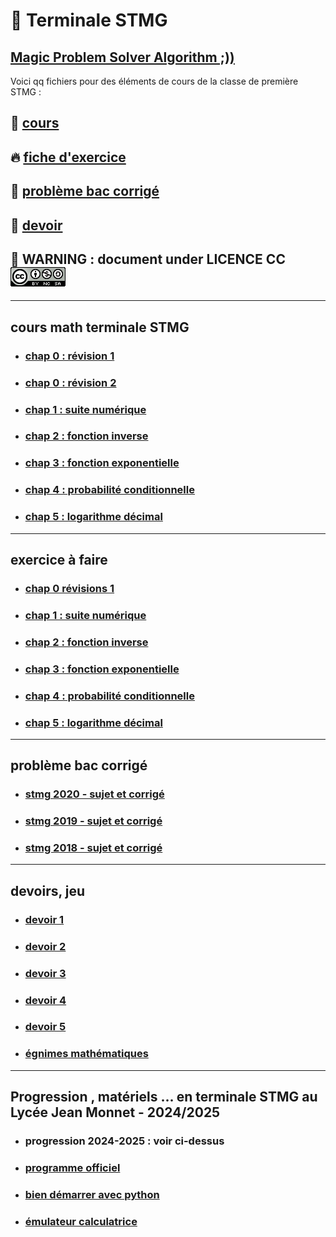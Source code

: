 # :santa: Terminale STMG

[Magic Problem Solver Algorithm ;))](https://proftomcrick.com/2011/04/26/feynman-problem-solving-algorithm/)
---------------------------------------------------------------------------------------------------------------------------

Voici qq fichiers pour des éléments de cours de la classe de première STMG :

## 🌈 [cours](#cours)

## 🔥 [fiche d'exercice](#exercice)

## 🚀 [problème bac corrigé](#bac)

## 👋 [devoir](#devoir)

## 🔐 WARNING : document under LICENCE CC ![Licence CC](https://github.com/Math13Net/NSI-premiere/blob/master/licence%20CC.png)


-----------------------------------------------------------------------------------------------------------------------------
## <a name="cours"></a> cours math terminale STMG
* ### [chap 0 : révision 1](https://www.mathsmessciences.com/_files/ugd/d749e9_7c191dd626e8468998f80adb0cf17b1d.pdf)
* ### [chap 0 : révision 2](https://github.com/Math13Net/terminale_STMG/blob/main/R%C3%A9visions%201%20-%20TSTMG.pdf)
* ### [chap 1 : suite numérique](https://www.mathsmessciences.com/_files/ugd/d749e9_503dc14cbc46407889beb1475efc9f2d.pdf)
* ### [chap 2 : fonction inverse](https://www.mathsmessciences.com/_files/ugd/d749e9_a9fbb0643a8a4c51b1ddda986d73f12b.pdf)
* ### [chap 3 : fonction exponentielle](https://www.mathsmessciences.com/_files/ugd/d749e9_0b8f9cda6b2a43dab33ed43f711804c2.pdf)
* ### [chap 4 : probabilité conditionnelle](https://www.mathsmessciences.com/_files/ugd/d749e9_33d5582cf0804e4fb83b10867e6c0d86.pdf)
* ### [chap 5 : logarithme décimal](https://www.mathsmessciences.com/_files/ugd/d749e9_ce6c3105c04e464bb14aa2228bac44d1.pdf)


-----------------------------------------------------------------------------------------------------------------------------
## <a name="exercice"></a> exercice à faire
* ### [chap 0 révisions 1](https://www.mathsmessciences.com/_files/ugd/d749e9_97cd4c9d0a904dc68698ab358af12a9f.pdf)
* ### [chap 1 : suite numérique](https://www.mathsmessciences.com/_files/ugd/d749e9_99be64d7bb4b46fa911b006fa68e8608.pdf)
* ### [chap 2 : fonction inverse](https://www.mathsmessciences.com/_files/ugd/d749e9_7d74f1a904ab4e7cbfbd1fc9bf65594f.pdf)
* ### [chap 3 : fonction exponentielle](https://www.mathsmessciences.com/_files/ugd/d749e9_575304840c0345b3a3a91815efb215c3.pdf)
* ### [chap 4 : probabilité conditionnelle](https://www.mathsmessciences.com/_files/ugd/d749e9_60f0417665cc4a87bafd088620d19208.pdf)
* ### [chap 5 : logarithme décimal](https://www.mathsmessciences.com/_files/ugd/d749e9_1aa83d04d9774ae3bbfce12fdf0b44a7.pdf) 

-----------------------------------------------------------------------------------------------------------------------------
## <a name="bac"></a> problème bac corrigé
* ### [stmg 2020 - sujet et corrigé](https://www.apmep.fr/STMG-2020)
* ### [stmg 2019 - sujet et corrigé](https://www.apmep.fr/STMG-2019)
* ### [stmg 2018 - sujet et corrigé](https://www.apmep.fr/STMG-2018-1-sujet)

-----------------------------------------------------------------------------------------------------------------------------
## <a name="devoir"></a> devoirs, jeu

* ### [devoir 1](https://github.com/Math13Net/terminale_STMG/blob/main/STMG_DS_01.pdf)
* ### [devoir 2](https://github.com/Math13Net/terminale_STMG/blob/main/STMG_DS_02.pdf)
* ### [devoir 3](https://github.com/Math13Net/terminale_STMG/blob/main/STMG_DS_03.pdf)
* ### [devoir 4](https://github.com/Math13Net/terminale_STMG/blob/main/STMG_DS_04.pdf)
* ### [devoir 5](http://fr.shaarr.com/app/i-love-you/7509/i-love-coucou)
* ### [égnimes mathématiques](https://mathsetnumerik.weebly.com/les-eacutenigmes-de-seconde.html)
-----------------------------------------------------------------------------------------------------------------------------
## Progression , matériels ... en terminale STMG au Lycée Jean Monnet - 2024/2025
* ### progression 2024-2025 : voir ci-dessus
* ### [programme officiel](https://cache.media.education.gouv.fr/file/SPE8_MENJ_25_7_2019/91/4/spe242_annexe_1158914.pdf)
* ### [bien démarrer avec python](https://xn--petitfut-i1a.com/download/cours-initiation-python/)
* ### [émulateur calculatrice](https://github.com/Math13Net/terminale_STMG/blob/main/Emulateurs%20de%20calculatrices.pdf)
